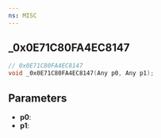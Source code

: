 ```yaml
---
ns: MISC
---
```

## _0x0E71C80FA4EC8147

```c
// 0x0E71C80FA4EC8147
void _0x0E71C80FA4EC8147(Any p0, Any p1);
```

## Parameters
* **p0**:
* **p1**:
